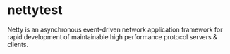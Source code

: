 # nettytest
Netty is an asynchronous event-driven network application framework 
for rapid development of maintainable high performance protocol servers & clients.
